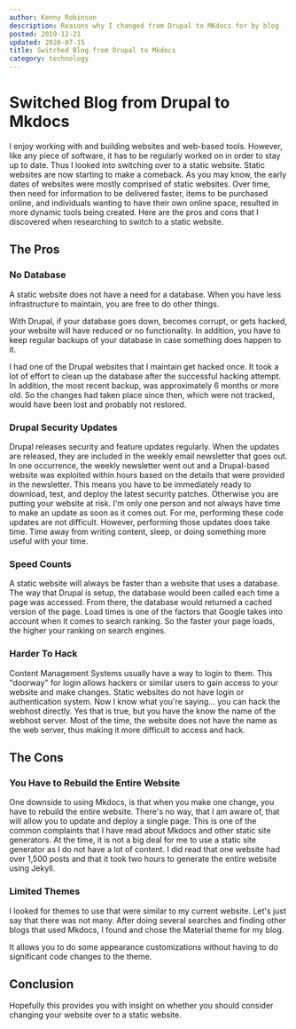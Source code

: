 ```yaml
---
author: Kenny Robinson
description: Reasons why I changed from Drupal to MKdocs for by blog
posted: 2019-12-21
updated: 2020-07-15
title: Switched Blog from Drupal to Mkdocs
category: technology
---
```


# Switched Blog from Drupal to Mkdocs

I enjoy working with and building websites and web-based tools. However, like
any piece of software, it has to be regularly worked on in order to stay 
up to date. Thus I looked into switching over to a static website. Static 
websites are now starting to make a comeback. As you may know, the 
early dates of websites were mostly comprised of static websites. 
Over time, then need for information to be delivered faster, items 
to be purchased online, and individuals wanting to have their own 
online space, resulted in more dynamic tools being created. 
Here are the pros and cons that I discovered when researching to 
switch to a static website.

## The Pros

### No Database 

A static website does not have a need for a database. When you have less 
infrastructure to maintain, you are free to do other things. 

With Drupal, if your database goes down, becomes corrupt, or gets hacked, 
your website will have reduced or no functionality. In addition, you have 
to keep regular backups of your database in case something does happen to it. 

I had one of the Drupal websites that I maintain get hacked once. It took a 
lot of effort to clean up the database after the successful hacking attempt. 
In addition, the most recent backup, was approximately 6 months or more old.
So the changes had taken place since then, which were not tracked, would have 
been lost and probably not restored.

### Drupal Security Updates

Drupal releases security and feature updates regularly. When the updates are
released, they are included in the weekly email newsletter that goes out. 
In one occurrence, the weekly newsletter went out and a Drupal-based website 
was exploited within hours based on the details that were provided in the 
newsletter. This means you have to be immediately ready to download, test, 
and deploy the latest security patches. Otherwise you are putting your website
at risk. I'm only one person and not always have time to make an update as 
soon as it comes out. 
For me, performing these code updates are not difficult. However, performing 
those updates does take time.  Time away from writing content, sleep, or 
doing something more useful with your time. 

### Speed Counts 

A static website will always be faster than a website that uses a database. 
The way that Drupal is setup, the database would been called each time a page 
was accessed. From there, the database would returned a cached version of
the page. Load times is one of the factors that Google takes into account 
when it comes 
to search ranking. So the faster your page loads, the higher your ranking 
on search engines. 

### Harder To Hack

Content Management Systems usually have a way to login to them. This 
"doorway" for login allows hackers or similar users to gain access to your 
website and make changes. Static websites do not have login or authentication
system. Now I know what you're saying... you can hack the webhost directly. 
Yes that is true, but you have the know the name of the webhost server. 
Most of the time, the website does not have the name as the web server, 
thus making it more difficult to access and hack. 

## The Cons

### You Have to Rebuild the Entire Website
 
One downside to using Mkdocs, is that when you make one change, you have to 
rebuild the entire website. There's no way, that I am aware of, that will 
allow you to update and deploy a single page. This is one of the common 
complaints that I have read about Mkdocs and other static site generators. 
At the time, it is not a big deal for me to use a static site generator as 
I do not have a lot of content. I did read that one website had over 1,500
posts and that it took two hours to generate the entire website using Jekyll. 

### Limited Themes

I looked for themes to use that were similar to my current website. Let's just 
say that there was not many. After doing several searches and finding other 
blogs that used Mkdocs, I found and chose the Material theme for my blog.

It allows you to do some appearance customizations without having to do 
significant code changes to the theme.

## Conclusion

Hopefully this provides you with insight on whether you should consider 
changing your website over to a static website.


